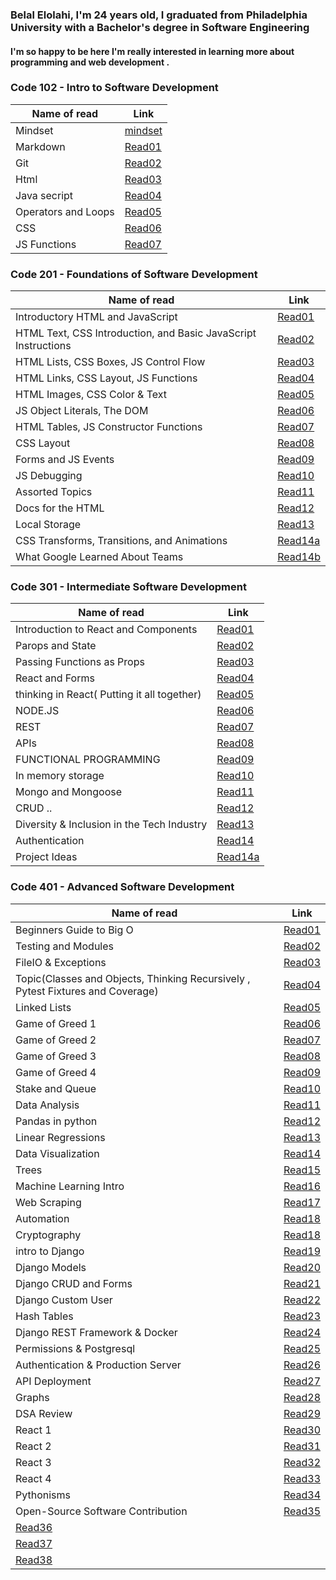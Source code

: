 ### Belal Elolahi, I'm 24 years old, I graduated from Philadelphia University with a Bachelor's degree in Software Engineering 
#### I'm so happy to be here  I'm really interested in learning more about programming and web development .



### Code 102 - Intro to Software Development


Name of read | Link
------------ | -------------
Mindset | [mindset](https://belalelolahi.github.io/Reading-Notes/Mindset)
Markdown | [Read01](https://belalelolahi.github.io/Reading-Notes/Read:01)
Git |  [Read02](https://belalelolahi.github.io/Reading-Notes/Read:02)
Html |  [Read03](https://belalelolahi.github.io/Reading-Notes/Read:03)
Java secript |  [Read04](https://belalelolahi.github.io/Reading-Notes/Read:04)
 Operators and Loops |  [Read05](https://belalelolahi.github.io/Reading-Notes/Read:05)
CSS |  [Read06](https://belalelolahi.github.io/Reading-Notes/Read:06) 
JS Functions |  [Read07](https://belalelolahi.github.io/Reading-Notes/Read:07)




### Code 201 - Foundations of Software Development

Name of read | Link
------------ | -------------
Introductory HTML and JavaScript | [Read01](https://belalelolahi.github.io/Reading-Notes/Read:1)
HTML Text, CSS Introduction, and Basic JavaScript Instructions | [Read02](https://belalelolahi.github.io/Reading-Notes/Read:2)
HTML Lists, CSS Boxes, JS Control Flow| [Read03](https://belalelolahi.github.io/Reading-Notes/Read:3)
HTML Links, CSS Layout, JS Functions | [Read04](https://belalelolahi.github.io/Reading-Notes/Read:4)
HTML Images, CSS Color & Text | [Read05](https://belalelolahi.github.io/Reading-Notes/Read:5)
JS Object Literals, The DOM | [Read06](https://belalelolahi.github.io/Reading-Notes/Read:6)
HTML Tables, JS Constructor Functions | [Read07](https://belalelolahi.github.io/Reading-Notes/Read:7)
CSS Layout | [Read08](https://belalelolahi.github.io/Reading-Notes/Read:8)
Forms and JS Events | [Read09](https://belalelolahi.github.io/Reading-Notes/Read:9)
JS Debugging | [Read10](https://belalelolahi.github.io/Reading-Notes/Read:10)
Assorted Topics | [Read11](https://belalelolahi.github.io/Reading-Notes/Read:11)
Docs for the HTML | [Read12](https://belalelolahi.github.io/Reading-Notes/Read:12)
Local Storage | [Read13](https://belalelolahi.github.io/Reading-Notes/Read:13)
CSS Transforms, Transitions, and Animations  | [Read14a](https://belalelolahi.github.io/Reading-Notes/Read:14a)
What Google Learned About Teams | [Read14b](https://belalelolahi.github.io/Reading-Notes/Read:14b)



### Code 301 - Intermediate Software Development
Name of read | Link
------------ | -------------
Introduction to React and Components | [Read01](https://belalelolahi.github.io/Reading-Notes/Read301:1)
Parops and State | [Read02](https://belalelolahi.github.io/Reading-Notes/Read301:2)
Passing Functions as Props | [Read03](https://belalelolahi.github.io/Reading-Notes/Read301:3)
React and Forms | [Read04](https://belalelolahi.github.io/Reading-Notes/Read301:4)
thinking in React( Putting it all together)| [Read05](https://belalelolahi.github.io/Reading-Notes/Read301:5)
NODE.JS | [Read06](https://belalelolahi.github.io/Reading-Notes/Read301:6)
REST | [Read07](https://belalelolahi.github.io/Reading-Notes/Read301:7)
APIs | [Read08](https://belalelolahi.github.io/Reading-Notes/Read301:8)
FUNCTIONAL PROGRAMMING| [Read09](https://belalelolahi.github.io/Reading-Notes/Read301:9)
In memory storage| [Read10](https://belalelolahi.github.io/Reading-Notes/Read301:10)
Mongo and Mongoose | [Read11](https://belalelolahi.github.io/Reading-Notes/Read301:11)
CRUD ..| [Read12](https://belalelolahi.github.io/Reading-Notes/Read301:12)
Diversity & Inclusion in the Tech Industry| [Read13](https://belalelolahi.github.io/Reading-Notes/Read301:13)
Authentication| [Read14](https://belalelolahi.github.io/Reading-Notes/Read301:14)
Project Ideas | [Read14a](https://belalelolahi.github.io/Reading-Notes/Read301:14a)

###  Code 401 - Advanced Software Development
Name of read | Link
------------ | ------------- 
Beginners Guide to Big O | [Read01](https://belalelolahi.github.io/Reading-Notes/Read401:1)
Testing and Modules | [Read02](https://belalelolahi.github.io/Reading-Notes/Read401:2)
FileIO & Exceptions| [Read03](https://belalelolahi.github.io/Reading-Notes/Read401:3)
 Topic(Classes and Objects, Thinking Recursively , Pytest Fixtures and Coverage)| [Read04](https://belalelolahi.github.io/Reading-Notes/Read401:4)
Linked Lists| [Read05](https://belalelolahi.github.io/Reading-Notes/Read401:5)
 Game of Greed 1| [Read06](https://belalelolahi.github.io/Reading-Notes/Read401:6)
Game of Greed 2| [Read07](https://belalelolahi.github.io/Reading-Notes/Read401:7)
Game of Greed 3| [Read08](https://belalelolahi.github.io/Reading-Notes/Read401:8)
Game of Greed 4| [Read09](https://belalelolahi.github.io/Reading-Notes/Read401:9)
Stake and Queue| [Read10](https://belalelolahi.github.io/Reading-Notes/Read401:10)
Data Analysis | [Read11](https://belalelolahi.github.io/Reading-Notes/Read401:11)
Pandas in python| [Read12](https://belalelolahi.github.io/Reading-Notes/Read401:12)
Linear Regressions| [Read13](https://belalelolahi.github.io/Reading-Notes/Read401:13)
Data Visualization| [Read14](https://belalelolahi.github.io/Reading-Notes/Read401:14)
Trees| [Read15](https://belalelolahi.github.io/Reading-Notes/Read401:15)
Machine Learning Intro | [Read16](https://belalelolahi.github.io/Reading-Notes/Read401:16)
Web Scraping| [Read17](https://belalelolahi.github.io/Reading-Notes/Read401:17)
Automation| [Read18](https://belalelolahi.github.io/Reading-Notes/Read401:18)
Cryptography| [Read18](https://belalelolahi.github.io/Reading-Notes/Read401:18a)
intro to Django| [Read19](https://belalelolahi.github.io/Reading-Notes/Read401:19)
Django Models| [Read20](https://belalelolahi.github.io/Reading-Notes/Read401:20)
Django CRUD and Forms| [Read21](https://belalelolahi.github.io/Reading-Notes/Read401:21)
Django Custom User| [Read22](https://belalelolahi.github.io/Reading-Notes/Read401:22)
Hash Tables | [Read23](https://belalelolahi.github.io/Reading-Notes/Read401:23)
Django REST Framework & Docker | [Read24](https://belalelolahi.github.io/Reading-Notes/Read401:24)
Permissions & Postgresql| [Read25](https://belalelolahi.github.io/Reading-Notes/Read401:25)
Authentication & Production Server| [Read26](https://belalelolahi.github.io/Reading-Notes/Read401:26)
API Deployment | [Read27](https://belalelolahi.github.io/Reading-Notes/Read401:27)
Graphs| [Read28](https://belalelolahi.github.io/Reading-Notes/Read401:28)
DSA Review| [Read29](https://belalelolahi.github.io/Reading-Notes/Read401:29)
React 1 | [Read30](https://belalelolahi.github.io/Reading-Notes/Read401:30)
React 2 | [Read31](https://belalelolahi.github.io/Reading-Notes/Read401:31)
React 3 | [Read32](https://belalelolahi.github.io/Reading-Notes/Read401:32)
React 4 | [Read33](https://belalelolahi.github.io/Reading-Notes/Read401:33)
Pythonisms| [Read34](https://belalelolahi.github.io/Reading-Notes/Read401:34)
Open-Source Software Contribution| [Read35](https://belalelolahi.github.io/Reading-Notes/Read401:35)
| [Read36](https://belalelolahi.github.io/Reading-Notes/Read401:36)
| [Read37](https://belalelolahi.github.io/Reading-Notes/Read401:37)
| [Read38](https://belalelolahi.github.io/Reading-Notes/Read401:38)

















